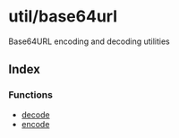 # util/base64url

Base64URL encoding and decoding utilities

## Index

### Functions

- [decode](functions/decode.md)
- [encode](functions/encode.md)
